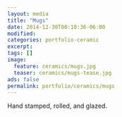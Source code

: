 ```yaml
---
layout: media
title: "Mugs"
date: 2014-12-30T00:10:36-06:00
modified:
categories: portfolio-ceramic
excerpt:
tags: []
image:
  feature: ceramics/mugs.jpg
  teaser: ceramics/mugs-tease.jpg
ads: false
permalink: portfolio/ceramics/mugs
---
```


Hand stamped, rolled, and glazed.